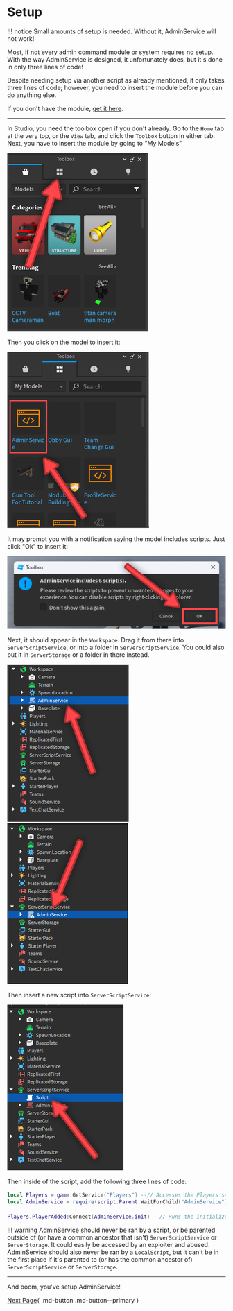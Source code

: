 # Setup

!!! notice
    Small amounts of setup is needed. Without it, AdminService will not work!


Most, if not every admin command module or system requires no setup. With the way AdminService is designed, it unfortunately does, but it's done in only three lines of code!

Despite needing setup via another script as already mentioned, it only takes three lines of code; however, you need to insert the module before you can do anything else.

If you don't have the module, [get it here](https://create.roblox.com/marketplace/asset/14663644773/AdminService).

---

In Studio, you need the toolbox open if you don't already. Go to the `Home` tab at the very top, or the `View` tab, and click the `Toolbox` button in either tab.
Next, you have to insert the module by going to "My Models"

![screenshot](../images/screenshots/toolbox1.png)

Then you click on the model to insert it:

![screenshot2](../images/screenshots/toolbox2.png)

It may prompt you with a notification saying the model includes scripts. Just click "Ok" to insert it:

![screenshot3](../images/screenshots/modelcontainsscripts.png)

Next, it should appear in the `Workspace`. Drag it from there into `ServerScriptService`, or into a folder in `ServerScriptService`. You could also put it in `ServerStorage` or a folder in there instead.

![screenshot4](../images/screenshots/inworkspace.png)
![screenshot5](../images/screenshots/insss.png)

Then insert a new script into `ServerScriptService`:

![screenshot6](../images/screenshots/newscript.png)

Then inside of the script, add the following three lines of code:
```lua
local Players = game:GetService("Players") --// Accesses the Players service. This is "Players" in the Explorer.
local AdminService = require(script.Parent:WaitForChild("AdminService")) --// Gets the AdminService module to be used, and sets everything else needed up automatically after running.

Players.PlayerAdded:Connect(AdminService.init) --// Runs the initializer for the player and sets everything up for them.
```

!!! warning
    AdminService should never be ran by a script, or be parented outside of (or have a common ancestor that isn't) `ServerScriptService` or `ServerStorage`. It could easily be accessed by an exploiter and abused.
    AdminService should also never be ran by a `LocalScript`, but it can't be in the first place if it's parented to (or has the common ancestor of) `ServerScriptService` or `ServerStorage`.

---

And boom, you've setup AdminService!

[Next Page](https://amorafolf.github.io/AdminService/basics/_aux_module/){ .md-button .md-button--primary }